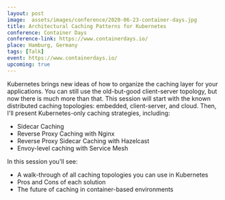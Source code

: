 ```yaml
---
layout: post
image:  assets/images/conference/2020-06-23-container-days.jpg
title: Architectural Caching Patterns for Kubernetes
conference: Container Days
conference-link: https://www.containerdays.io/
place: Hamburg, Germany
tags: [Talk]
event: https://www.containerdays.io/
upcoming: true
---
```


Kubernetes brings new ideas of how to organize the caching layer for your applications. You can still use the old-but-good client-server topology, but now there is much more than that. This session will start with the known distributed caching topologies: embedded, client-server, and cloud. Then, I'll present Kubernetes-only caching strategies, including:
- Sidecar Caching
- Reverse Proxy Caching with Nginx
- Reverse Proxy Sidecar Caching with Hazelcast
- Envoy-level caching with Service Mesh

In this session you'll see:
- A walk-through of all caching topologies you can use in Kubernetes
- Pros and Cons of each solution
- The future of caching in container-based environments
